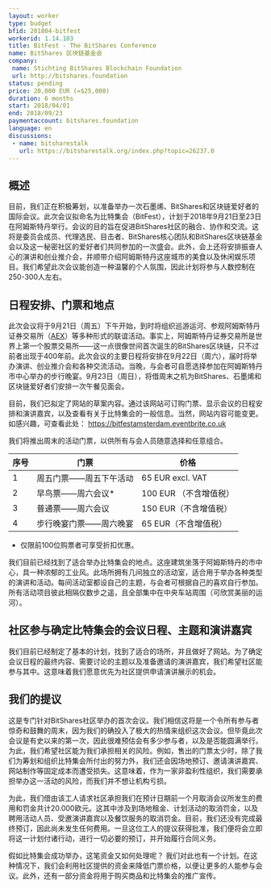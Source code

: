 ```yaml
---
layout: worker
type: budget
bfid: 201804-bitfest
workerid: 1.14.103
title: BitFest - The BitShares Conference
name: BitShares 区块链基金会
company:
 name: Stichting BitShares Blockchain Foundation
 url: http://bitshares.foundation
status: pending
price: 20,000 EUR (=$25,000)
duration: 6 months
start: 2018/04/01
end: 2018/09/23
paymentaccount: bitshares.foundation
language: en
discussions:
 - name: bitsharestalk
   url: https://bitsharestalk.org/index.php?topic=26237.0
---
```


## 概述
目前，我们正在积极筹划，以准备举办一次石墨烯、BitShares和区块链爱好者的国际会议。此次会议拟命名为比特集会（BitFest），计划于2018年9月21日至23日在阿姆斯特丹举行。会议的目的旨在促进BitShares社区的融合、协作和交流。这将是委员会成员、代理选民、目击者、BitShares核心团队和BitShares区块链基金会以及这一秘密社区的爱好者们共同参加的一次盛会。此外，会上还将安排振奋人心的演讲和创业推介会，并顺带介绍阿姆斯特丹这座城市的美食以及休闲娱乐项目。我们希望此次会议能创造一种温馨的个人氛围，因此计划将参与人数控制在250-300人左右。

## 日程安排、门票和地点
此次会议将于9月21日（周五）下午开始，到时将组织巡游运河、参观阿姆斯特丹证券交易所（[AEX](https://www.aex.nl/amsterdam-exchange-experience)）等多种形式的联谊活动。事实上，阿姆斯特丹证券交易所是世界上第一个股票交易所——这一点很像世间首次诞生的BitShares区块链，只不过前者出现于400年前。此次会议的主要日程将安排在9月22日（周六），届时将举办演讲、创业推介会和各种交流活动。当晚，与会者可自愿选择参加在阿姆斯特丹市中心举办的步行晚宴。9月23日（周日），将借周末之机为BitShares、石墨烯和区块链爱好者们安排一次午餐见面会。

目前，我们已拟定了网站的草案内容。通过该网站可订购门票、显示会议的日程安排和演讲嘉宾，以及查看有关于比特集会的一般信息。当然，网站内容可能变更。如感兴趣，可查看此处： https://bitfestamsterdam.eventbrite.co.uk

我们将推出周末的活动门票，以供所有与会人员随意选择和任意组合。

 | 序号 | 门票 | 价格 |
 | --- | ------ | ----- |
 | 1   | 周五门票——周五下午活动 | 65 EUR excl. VAT |
 | 2 | 早鸟票——周六会议*  | 100 EUR （不含增值税）| 
 | 3 | 普通票——周六会议  | 150 EUR（不含增值税）|
 | 4 | 步行晚宴门票——周六晚宴 | 65 EUR（不含增值税）|

* 仅限前100位购票者可享受折扣优惠。

我们目前已经找到了适合举办比特集会的地点。这座建筑坐落于阿姆斯特丹的市中心，具一种浓郁的工业风。此场所拥有几间独立的活动室，适合用于举办各种类型的演讲和活动。每间活动室都设自己的主题，与会者可根据自己的喜欢自行参加。所有活动项目彼此相隔仅数步之遥，且全部集中在中央车站周围（可欣赏美丽的运河）。

## 社区参与确定比特集会的会议日程、主题和演讲嘉宾
我们目前已经制定了基本的计划，找到了适合的场所，并且做好了网站。为了确定会议日程的最终内容、需要讨论的主题以及准备邀请的演讲嘉宾，我们希望社区能参与其中。这意味着我们愿意优先为社区提供申请演讲展示的机会。

## 我们的提议
这是专门针对BitShares社区举办的首次会议。我们相信这将是一个令所有参与者惊奇和鼓舞的周末，因为我们的确投入了极大的热情来组织这次会议。但毕竟此次会议是有史以来的第一次，因此很难预估会有多少参与者，以及是否能圆满举行。为此，我们希望社区能为我们承担相关的风险。例如，售出的门票太少时，除了我们为筹划和组织比特集会所付出的努力外，我们还会因场地预订、邀请演讲嘉宾、网站制作等固定成本而遭受损失。这意味着，作为一家非盈利性组织，我们需要承担举办这一活动的风险，而我们并不想让机构亏损。

为此，我们借由该工人请求社区承担我们在预计日期前一个月取消会议所发生的费用和罚金共计20.000欧元。这其中涉及到场地租金、计划活动的取消罚金，以及聘用活动人员、受邀演讲嘉宾以及餐饮服务的取消罚金。目前，我们还没有完成最终预订，因此尚未发生任何费用。一旦这位工人的提议获得批准，我们便将会立即将这一计划付诸行动，进行一切必要的预订，并开始履行合同义务。

假如比特集会成功举办，这笔资金又如何处理呢？ 我们对此也有一个计划。在这种情况下，我们会利用社区提供的资金来降低门票价格，以便让更多的人能参与会议。此外，还有一部分资金将用于购买商品和比特集会的推广宣传。
